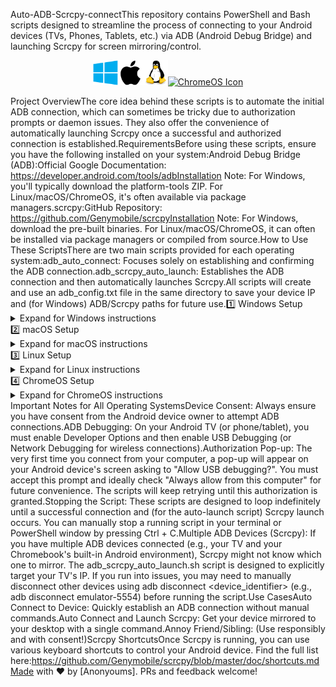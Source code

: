 Auto-ADB-Scrcpy-connectThis repository contains PowerShell and Bash scripts designed to streamline the process of connecting to your Android devices (TVs, Phones, Tablets, etc.) via ADB (Android Debug Bridge) and launching Scrcpy for screen mirroring/control.<p align="center"><a href="#windows-setup"><img src="https://raw.githubusercontent.com/devicons/devicon/master/icons/windows8/windows8-original.svg" width="40" alt="Windows Icon" /></a><a href="#mac-setup"><img src="https://raw.githubusercontent.com/devicons/devicon/master/icons/apple/apple-original.svg" width="40" alt="macOS Icon" /></a><a href="#linux-setup"><img src="https://raw.githubusercontent.com/devicons/devicon/master/icons/linux/linux-original.svg" width="40" alt="Linux Icon" /></a><a href="#chromeos-setup"><img src="https://upload.wikimedia.org/wikipedia/commons/8/8c/Chromium_OS_logo.svg" width="40" alt="ChromeOS Icon" /></a></p>Project OverviewThe core idea behind these scripts is to automate the initial ADB connection, which can sometimes be tricky due to authorization prompts or daemon issues. They also offer the convenience of automatically launching Scrcpy once a successful and authorized connection is established.RequirementsBefore using these scripts, ensure you have the following installed on your system:Android Debug Bridge (ADB):Official Google Documentation: https://developer.android.com/tools/adbInstallation Note: For Windows, you'll typically download the platform-tools ZIP. For Linux/macOS/ChromeOS, it's often available via package managers.scrcpy:GitHub Repository: https://github.com/Genymobile/scrcpyInstallation Note: For Windows, download the pre-built binaries. For Linux/macOS/ChromeOS, it can often be installed via package managers or compiled from source.How to Use These ScriptsThere are two main scripts provided for each operating system:adb_auto_connect: Focuses solely on establishing and confirming the ADB connection.adb_scrcpy_auto_launch: Establishes the ADB connection and then automatically launches Scrcpy.All scripts will create and use an adb_config.txt file in the same directory to save your device IP and (for Windows) ADB/Scrcpy paths for future use.<a id="windows-setup"></a>1️⃣ Windows Setup<details><summary>Expand for Windows instructions</summary>These instructions are for the PowerShell (.ps1) scripts.Initial Setup & First Run:Download & Extract:Download the ADB platform-tools for Windows and extract them to a convenient location (e.g., C:\platform-tools).Download the scrcpy Windows release and extract it to a convenient location (e.g., C:\scrcpy\scrcpy-win64-vX.Y.Z).Save the Scripts: Copy the content of the PowerShell scripts (adb_auto_connect.ps1 and adb_scrcpy_auto_launch.ps1) into separate .ps1 files and save them in the same folder on your computer (e.g., C:\MyScripts).Run in PowerShell:Open PowerShell.Navigate to the directory where you saved the scripts:cd C:\MyScripts
Run the desired script (e.g., for auto-connect):.\adb_auto_connect.ps1
First-Run Prompts:The first time you run either script (or if adb_config.txt is missing), it will ask you if you want to use default paths for ADB and Scrcpy.If you choose Y (Yes), it will attempt to use common default paths (e.g., C:\platform-tools and C:\scrcpy\scrcpy-win64-vX.Y.Z).If you choose N (No), it will then prompt you to manually enter the full paths to your ADB platform-tools directory and your Scrcpy directory.It will then ask for your Android TV's IP address and port (e.g., 192.168.8.93:5555).These paths and the IP will be saved in adb_config.txt for future use.Subsequent Runs:After the first successful setup, the script will automatically load the saved paths and IP address. You can simply run the script from PowerShell as described in step 3.</details><a id="mac-setup"></a>2️⃣ macOS Setup<details><summary>Expand for macOS instructions</summary>These instructions are for the Bash (.sh) scripts.Initial Setup & First Run:Install Homebrew (if you don't have it):Open Terminal (Applications > Utilities > Terminal).Install Homebrew by following the instructions on https://brew.sh/.Install ADB & Scrcpy via Homebrew:brew install android-platform-tools scrcpy
Save the Scripts: Copy the content of the Bash scripts (adb_auto_connect.sh and adb_scrcpy_auto_launch.sh) into separate .sh files and save them in a convenient folder (e.g., ~/Documents/scripts/).Make Executable:Open your Terminal.Navigate to the directory where you saved the scripts:cd ~/Documents/scripts/
Make the scripts executable:chmod +x adb_auto_connect.sh adb_scrcpy_auto_launch.sh
Run in Terminal:Run the desired script (e.g., for auto-connect):./adb_auto_connect.sh
First-Run Prompts:The first time you run either script (or if adb_config.txt is missing), it will ask for your Android TV's IP address and port (e.g., 192.168.8.93:5555).This IP will be saved in adb_config.txt for future use. (ADB and Scrcpy paths are not asked for as they are expected to be in your system's PATH after Homebrew installation).Subsequent Runs:After the first successful setup, the script will automatically load the saved IP address. You can simply run the script from your Terminal as described in step 4.</details><a id="linux-setup"></a>3️⃣ Linux Setup<details><summary>Expand for Linux instructions</summary>These instructions are for the Bash (.sh) scripts.Initial Setup & First Run:Install ADB & Scrcpy:On Debian/Ubuntu-based systems, you can typically install them via apt:sudo apt update
sudo apt install adb scrcpy
Ensure your user is part of the plugdev group for ADB permissions (log out and back in after adding):sudo usermod -aG plugdev $USER
Save the Scripts: Copy the content of the Bash scripts (adb_auto_connect.sh and adb_scrcpy_auto_launch.sh) into separate .sh files and save them in a convenient folder (e.g., ~/scripts/).Make Executable:Open your terminal.Navigate to the directory where you saved the scripts:cd ~/scripts/
Make the scripts executable:chmod +x adb_auto_connect.sh adb_scrcpy_auto_launch.sh
Run in Terminal:Run the desired script (e.g., for auto-connect):./adb_auto_connect.sh
First-Run Prompts:The first time you run either script (or if adb_config.txt is missing), it will ask for your Android TV's IP address and port (e.g., 192.168.8.93:5555).This IP will be saved in adb_config.txt for future use. (ADB and Scrcpy paths are not asked for as they are expected to be in your system's PATH).Subsequent Runs:After the first successful setup, the script will automatically load the saved IP address. You can simply run the script from your terminal as described in step 4.</details><a id="chromeos-setup"></a>4️⃣ ChromeOS Setup<details><summary>Expand for ChromeOS instructions</summary>These instructions are for the Bash (.sh) scripts, run within the Linux (Crostini) environment on your Chromebook.Initial Setup & First Run:Enable Linux (Crostini):Open ChromeOS Settings > "Developers" > "Linux development environment" and follow the prompts to set up.Install ADB and Scrcpy:Open your Linux terminal (from the ChromeOS app launcher).sudo apt update
sudo apt install adb scrcpy
Save the Scripts: Copy the Bash scripts (adb_auto_connect.sh, adb_scrcpy_auto_launch.sh) to your Linux files (e.g., ~/scripts/ or a subfolder in My files > Linux files).Make Scripts Executable:Navigate to the directory where you saved the scripts in your Linux terminal:cd ~/scripts/
Make the scripts executable:chmod +x adb_auto_connect.sh adb_scrcpy_auto_launch.sh
Run in Terminal:Run the desired script (e.g., for auto-connect):./adb_auto_connect.sh
First-Run Prompts:The first time you run either script (or if adb_config.txt is missing), it will ask for your Android TV's IP address and port (e.g., 192.168.8.93:5555).This IP will be saved in adb_config.txt for future use. (ADB and Scrcpy paths are not asked for as they are expected to be in your system's PATH).Subsequent Runs:After the first successful setup, the script will automatically load the saved IP address. You can simply run the script from your Linux terminal as described in step 5.</details>Important Notes for All Operating SystemsDevice Consent: Always ensure you have consent from the Android device owner to attempt ADB connections.ADB Debugging: On your Android TV (or phone/tablet), you must enable Developer Options and then enable USB Debugging (or Network Debugging for wireless connections).Authorization Pop-up: The very first time you connect from your computer, a pop-up will appear on your Android device's screen asking to "Allow USB debugging?". You must accept this prompt and ideally check "Always allow from this computer" for future convenience. The scripts will keep retrying until this authorization is granted.Stopping the Script: These scripts are designed to loop indefinitely until a successful connection and (for the auto-launch script) Scrcpy launch occurs. You can manually stop a running script in your terminal or PowerShell window by pressing Ctrl + C.Multiple ADB Devices (Scrcpy): If you have multiple ADB devices connected (e.g., your TV and your Chromebook's built-in Android environment), Scrcpy might not know which one to mirror. The adb_scrcpy_auto_launch.sh script is designed to explicitly target your TV's IP. If you run into issues, you may need to manually disconnect other devices using adb disconnect <device_identifier> (e.g., adb disconnect emulator-5554) before running the script.Use CasesAuto Connect to Device: Quickly establish an ADB connection without manual commands.Auto Connect and Launch Scrcpy: Get your device mirrored to your desktop with a single command.Annoy Friend/Sibling: (Use responsibly and with consent!)Scrcpy ShortcutsOnce Scrcpy is running, you can use various keyboard shortcuts to control your Android device. Find the full list here:https://github.com/Genymobile/scrcpy/blob/master/doc/shortcuts.mdMade with ❤️ by [Anonyoums]. PRs and feedback welcome!
